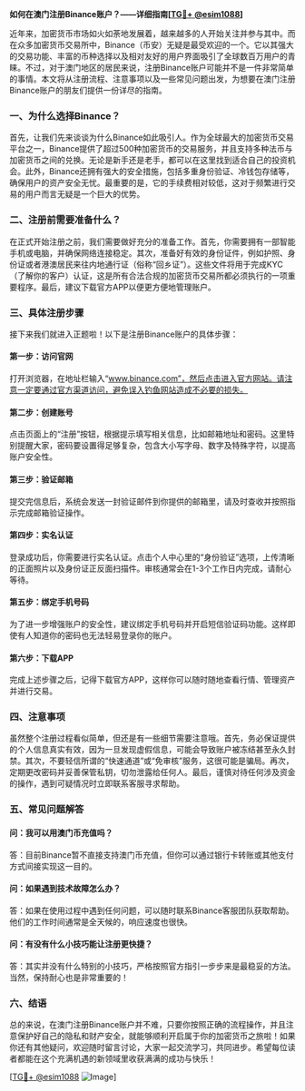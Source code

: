 **如何在澳门注册Binance账户？——详细指南[[TG💪+ @esim1088](https://t.me/s/esim1088)]**

近年来，加密货币市场如火如荼地发展着，越来越多的人开始关注并参与其中。而在众多加密货币交易所中，Binance（币安）无疑是最受欢迎的一个。它以其强大的交易功能、丰富的币种选择以及相对友好的用户界面吸引了全球数百万用户的青睐。不过，对于澳门地区的居民来说，注册Binance账户可能并不是一件非常简单的事情。本文将从注册流程、注意事项以及一些常见问题出发，为想要在澳门注册Binance账户的朋友们提供一份详尽的指南。

### **一、为什么选择Binance？**

首先，让我们先来谈谈为什么Binance如此吸引人。作为全球最大的加密货币交易平台之一，Binance提供了超过500种加密货币的交易服务，并且支持多种法币与加密货币之间的兑换。无论是新手还是老手，都可以在这里找到适合自己的投资机会。此外，Binance还拥有强大的安全措施，包括多重身份验证、冷钱包存储等，确保用户的资产安全无忧。最重要的是，它的手续费相对较低，这对于频繁进行交易的用户而言无疑是一个巨大的优势。

### **二、注册前需要准备什么？**

在正式开始注册之前，我们需要做好充分的准备工作。首先，你需要拥有一部智能手机或电脑，并确保网络连接稳定。其次，准备好有效的身份证件，例如护照、身份证或者港澳居民来往内地通行证（俗称“回乡证”）。这些文件将用于完成KYC（了解你的客户）认证，这是所有合法合规的加密货币交易所都必须执行的一项重要程序。最后，建议下载官方APP以便更方便地管理账户。

### **三、具体注册步骤**

接下来我们就进入正题啦！以下是注册Binance账户的具体步骤：

#### **第一步：访问官网**
打开浏览器，在地址栏输入“www.binance.com”，然后点击进入官方网站。请注意一定要通过官方渠道访问，避免误入钓鱼网站造成不必要的损失。

#### **第二步：创建账号**
点击页面上的“注册”按钮，根据提示填写相关信息，比如邮箱地址和密码。这里特别提醒大家，密码要设置得足够复杂，包含大小写字母、数字及特殊字符，以提高账户安全性。

#### **第三步：验证邮箱**
提交完信息后，系统会发送一封验证邮件到你提供的邮箱里，请及时查收并按照指示完成邮箱验证操作。

#### **第四步：实名认证**
登录成功后，你需要进行实名认证。点击个人中心里的“身份验证”选项，上传清晰的正面照片以及身份证正反面扫描件。审核通常会在1-3个工作日内完成，请耐心等待。

#### **第五步：绑定手机号码**
为了进一步增强账户的安全性，建议绑定手机号码并开启短信验证码功能。这样即使有人知道你的密码也无法轻易登录你的账户。

#### **第六步：下载APP**
完成上述步骤之后，记得下载官方APP，这样你可以随时随地查看行情、管理资产并进行交易。

### **四、注意事项**

虽然整个注册过程看似简单，但还是有一些细节需要注意哦。首先，务必保证提供的个人信息真实有效，因为一旦发现虚假信息，可能会导致账户被冻结甚至永久封禁。其次，不要轻信所谓的“快速通道”或“免审核”服务，这很可能是骗局。再次，定期更改密码并妥善保管私钥，切勿泄露给任何人。最后，谨慎对待任何涉及资金的操作，遇到可疑情况时立即联系客服寻求帮助。

### **五、常见问题解答**

#### **问：我可以用澳门币充值吗？**
答：目前Binance暂不直接支持澳门币充值，但你可以通过银行卡转账或其他支付方式间接实现这一目的。

#### **问：如果遇到技术故障怎么办？**
答：如果在使用过程中遇到任何问题，可以随时联系Binance客服团队获取帮助。他们的工作时间通常是全天候的，响应速度也很快。

#### **问：有没有什么小技巧能让注册更快捷？**
答：其实并没有什么特别的小技巧，严格按照官方指引一步步来是最稳妥的方法。当然，保持耐心也是非常重要的！

### **六、结语**

总的来说，在澳门注册Binance账户并不难，只要你按照正确的流程操作，并且注意保护好自己的隐私和财产安全，就能够顺利开启属于你的加密货币之旅啦！如果你还有其他疑问，欢迎随时留言讨论，大家一起交流学习，共同进步。希望每位读者都能在这个充满机遇的新领域里收获满满的成功与快乐！

[[TG💪+ @esim1088](https://t.me/s/esim1088) ![Image](https://i.postimg.cc/4NQfJmqS/Snipaste-2025-05-13-00-14-12.png)]